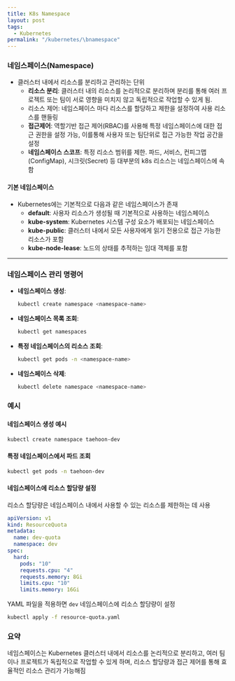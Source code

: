```yaml
---
title: K8s Namespace
layout: post
tags:
  - Kubernetes
permalink: "/kubernetes/\bnamespace"
---
```


### 네임스페이스(Namespace)
- 클러스터 내에서 리소스를 분리하고 관리하는 단위
  - **리소스 분리**: 클러스터 내의 리소스를 논리적으로 분리하며 분리를 통해 여러 프로젝트 또는 팀이 서로 영향을 미치지 않고 독립적으로 작업할 수 있게 됨.
  - 리소스 제어: 네임스페이스 마다 리소스를 할당하고 제한을 설정하여 사용 리소스를 핸들링
  - **접근제어**: 역할기반 접근 제어(RBAC)를 사용해 특정 네임스페이스에 대한 접근 권한을 설정 가능, 이를통해 사용자 또는 팀단위로 접근 가능한 작업 공간을 설정 
  - **네임스페이스 스코프**: 특정 리소스 범위를 제한. 파드, 서비스, 컨피그맵(ConfigMap), 시크릿(Secret) 등 대부분의 k8s 리소스는 네임스페이스에 속함
#### 기본 네임스페이스
- Kubernetes에는 기본적으로 다음과 같은 네임스페이스가 존재
  - **default**: 사용자 리소스가 생성될 때 기본적으로 사용하는 네임스페이스
  - **kube-system**: Kubernetes 시스템 구성 요소가 배포되는 네임스페이스
  - **kube-public**: 클러스터 내에서 모든 사용자에게 읽기 전용으로 접근 가능한 리소스가 포함
  - **kube-node-lease**: 노드의 상태를 추적하는 임대 객체를 포함

---

### 네임스페이스 관리 명령어

- **네임스페이스 생성**:
   ```bash
   kubectl create namespace <namespace-name>
   ```

- **네임스페이스 목록 조회**:
   ```bash
   kubectl get namespaces
   ```

- **특정 네임스페이스의 리소스 조회**:
   ```bash
   kubectl get pods -n <namespace-name>
   ```

- **네임스페이스 삭제**:
   ```bash
   kubectl delete namespace <namespace-name>
   ```

### 예시

#### 네임스페이스 생성 예시
```bash
kubectl create namespace taehoon-dev
```

#### 특정 네임스페이스에서 파드 조회
```bash
kubectl get pods -n taehoon-dev
```

#### 네임스페이스에 리소스 할당량 설정
리소스 할당량은 네임스페이스 내에서 사용할 수 있는 리소스를 제한하는 데 사용

```yaml
apiVersion: v1
kind: ResourceQuota
metadata:
  name: dev-quota
  namespace: dev
spec:
  hard:
    pods: "10"
    requests.cpu: "4"
    requests.memory: 8Gi
    limits.cpu: "10"
    limits.memory: 16Gi
```

YAML 파일을 적용하면 `dev` 네임스페이스에 리소스 할당량이 설정

```bash
kubectl apply -f resource-quota.yaml
```

### 요약

네임스페이스는 Kubernetes 클러스터 내에서 리소스를 논리적으로 분리하고, 여러 팀이나 프로젝트가 독립적으로 작업할 수 있게 하며, 리소스 할당량과 접근 제어를 통해 효율적인 리소스 관리가 가능해짐

